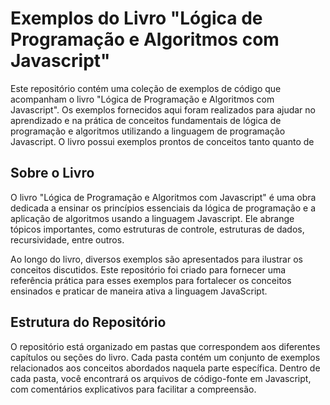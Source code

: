 # Exemplos do Livro "Lógica de Programação e Algoritmos com Javascript"

Este repositório contém uma coleção de exemplos de código que acompanham o livro "Lógica de Programação e Algoritmos com Javascript". 
Os exemplos fornecidos aqui foram realizados para ajudar no aprendizado e na prática de conceitos fundamentais de lógica de programação e 
algoritmos utilizando a linguagem de programação Javascript. O livro possui exemplos prontos de conceitos tanto quanto de  

## Sobre o Livro

O livro "Lógica de Programação e Algoritmos com Javascript" é uma obra dedicada a ensinar os princípios essenciais da lógica de 
programação e a aplicação de algoritmos usando a linguagem Javascript. Ele abrange tópicos importantes, como estruturas de controle, 
estruturas de dados, recursividade, entre outros.

Ao longo do livro, diversos exemplos são apresentados para ilustrar os conceitos discutidos. Este repositório foi criado para
fornecer uma referência prática para esses exemplos para fortalecer os conceitos ensinados e praticar de maneira ativa a linguagem JavaScript.

## Estrutura do Repositório

O repositório está organizado em pastas que correspondem aos diferentes capítulos ou seções do livro. Cada pasta contém um 
conjunto de exemplos relacionados aos conceitos abordados naquela parte específica. Dentro de cada pasta, você encontrará os 
arquivos de código-fonte em Javascript, com comentários explicativos para facilitar a compreensão.



